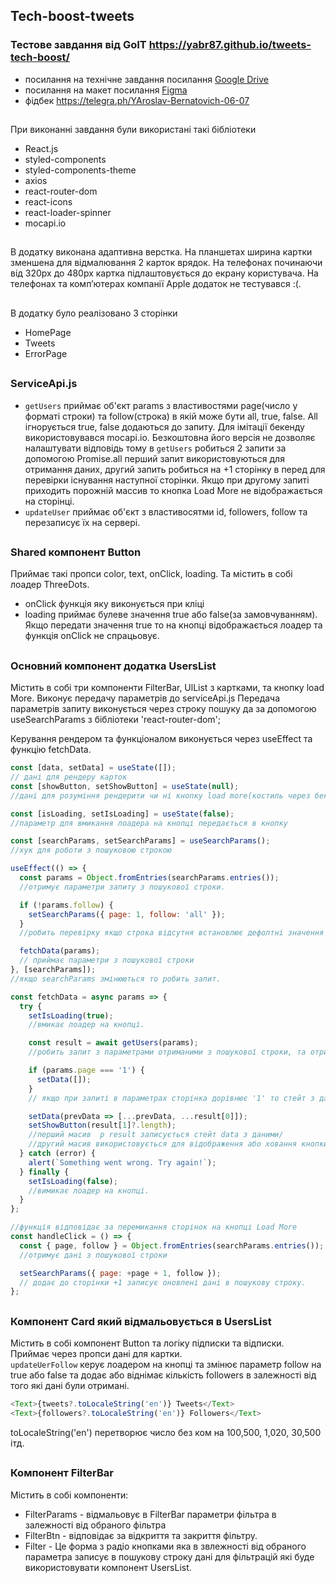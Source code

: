 ## Tech-boost-tweets

###

### Тестове завдання від GoIT https://yabr87.github.io/tweets-tech-boost/

- посилання на технічне завдання посилання
  [Google Drive](https://drive.google.com/file/d/1XQnUiuhy6zndS8wN9ZonHZV6Iu0esiA1/view)
- посилання на макет посилання
  [Figma](https://www.figma.com/file/zun1oP6NmS2Lmgbcj6e1IG/Test?node-id=0%3A1&t=VoiYTfiXggVItgVd-1)
- фідбек https://telegra.ph/YAroslav-Bernatovich-06-07

##

При виконанні завдання були використані такі бібліотеки

- React.js
- styled-components
- styled-components-theme
- axios
- react-router-dom
- react-icons
- react-loader-spinner
- mocapi.io

##

В додатку виконана адаптивна верстка. На планшетах ширина картки зменшена для
відмалювання 2 карток врядок. На телефонах починаючи від 320px до 480px картка
підлаштовується до екрану користувача. На телефонах та комп’ютерах компанії
Apple додаток не тестувався :(.

##

В додатку було реалізовано 3 сторінки

- HomePage
- Tweets
- ErrorPage

##

### ServiceApi.js

- `getUsers` приймає об'єкт params з властивостями page(число у форматі строки)
  та follow(строка) в якій може бути all, true, false. All ігнорується true,
  false додаються до запиту. Для імітації бекенду використовувався mocapi.io.
  Безкоштовна його версія не дозволяє налаштувати відповідь тому в `getUsers`
  робиться 2 запити за допомогою Promise.all перший запит використовуються для
  отримання даних, другий запить робиться на +1 сторінку в перед для перевірки
  існування наступної сторінки. Якщо при другому запиті приходить порожній
  массив то кнопка Load More не відображається на сторінці.
- `updateUser` приймає об'єкт з властивосятми id, followers, follow та
  перезаписує їх на сервері.

##

### Shared компонент Button

Приймає такі пропси color, text, onClick, loading. Та містить в собі лоадер
ThreeDots.

- onClick функція яку виконується при кліці
- loading приймає булеве значення true або false(за замовчуванням). Якщо
  передати значення true то на кнопці відображається лоадер та функція onClick
  не спрацьовує.

##

### Основний компонент додатка UsersList

Містить в собі три компоненти FilterBar, UlList з картками, та кнопку load More.
Виконує передачу параметрів до serviceApi.js Передача параметрів запиту
виконується через строку пошуку да за допомогою useSearchParams з бібліотеки
'react-router-dom';

Керування рендером та функціоналом виконується через useEffect та функцію
fetchData.

```js
const [data, setData] = useState([]);
// дані для рендеру карток
const [showButton, setShowButton] = useState(null);
//дані для розуміння рендерити чи ні кнопку load more(костиль через бекенд )

const [isLoading, setIsLoading] = useState(false);
//параметр для вмикання лоадера на кнопці передається в кнопку

const [searchParams, setSearchParams] = useSearchParams();
//хук для роботи з пошуковою строкою
```

```js
useEffect(() => {
  const params = Object.fromEntries(searchParams.entries());
  //отримує параметри запиту з пошукової строки.

  if (!params.follow) {
    setSearchParams({ page: 1, follow: 'all' });
  }
  //робить перевірку якщо строка відсутня встановлює дефолтні значення для запобігання помилок під час запиту.

  fetchData(params);
  // приймає параметри з пошукової строки
}, [searchParams]);
//якщо searchParams змінюються то робить запит.
```

```js
const fetchData = async params => {
  try {
    setIsLoading(true);
    //вмикає лоадер на кнопці.

    const result = await getUsers(params);
    //робить запит з параметрами отриманими з пошукової строки, та отримує об'єкт з двома масивами.

    if (params.page === '1') {
      setData([]);
    }
    // якщо при запиті в параметрах сторінка дорівнює '1' то стейт з даними для карток очищається для запобігання дублювання при перемиканні фільтра.

    setData(prevData => [...prevData, ...result[0]]);
    setShowButton(result[1]?.length);
    //перший масив  p result записується стейт data з даними/
    //другий масив використовується для відображення або ховання кнопки load more. Якщо довжина масиву 0 то кнопка не буде відмальовуватися бо далі даних немає.
  } catch (error) {
    alert(`Something went wrong. Try again!`);
  } finally {
    setIsLoading(false);
    //вимикає лоадер на кнопці.
  }
};
```

```js
//функція відповідає за перемикання сторінок на кнопці Load More
const handleClick = () => {
  const { page, follow } = Object.fromEntries(searchParams.entries());
  //отримує дані з пошукової строки

  setSearchParams({ page: +page + 1, follow });
  // додає до сторінки +1 записує оновлені дані в пошукову строку.
};
```

##

### Компонент Card який відмальовується в UsersList

Містить в собі компонент Button та логіку підписки та відписки.  
Приймає через пропси дані для картки.  
`updateUerFollow` керує лоадером на кнопці та змінює параметр follow на true або
false та додає або віднімає кількість followers в залежності від того які дані
були отримані.

```js
<Text>{tweets?.toLocaleString('en')} Tweets</Text>
<Text>{followers?.toLocaleString('en')} Followers</Text>
```

toLocaleString('en') перетворює число без ком на 100,500, 1,020, 30,500 ітд.

##

### Компонент FilterBar

Містить в собі компоненти:

- FilterParams - відмальовує в FilterBar параметри фільтра в залежності від
  обраного фільтра
- FilterBtn - відповідає за відкриття та закриття фільтру.
- Filter - Це форма з радіо кнопками яка в звлежності від обраного параметра
  записує в пошукову строку дані для фільтрацій які буде використовувати
  компонент UsersList.
